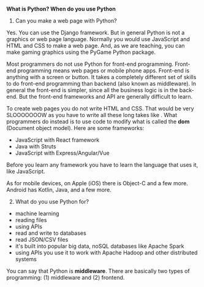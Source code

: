 **What is Python?  When do you use Python**


1.  Can you make a web page with Python?  

Yes.  You can use the Django framework.  But in general Python is not a graphics or web page language.  Normally you would use JavaScript and HTML and CSS to make a web page. And, as we are teaching, you can make gaming graphics using the PyGame Python package.

Most programmers do not use Python for front-end programming.  Front-end programming means web pages or mobile phone apps.  Front-end is anything with a screen or button.  It takes a completely different set of skills to do front-end programming than backend (also known as middleware).  In general the front-end is simpler, since all the business logic is in the back-end.  But the front-end frameworks and API are generally difficult to learn.  

To create web pages you do not write HTML and CSS.  That would be very SLOOOOOOOW as you have to write all these long takes like <table>.  What programmers do instead is to use code to modify what is called the **dom** (Document object model).  Here are some frameworks:

* JavaScript with React framework
* Java with Struts
* JavaScript with Express/Angular/Vue

Before you learn any framework you have to learn the language that uses it, like JavaScript.

As for mobile devices, on Apple (iOS) there is Object-C and a few more.  Android has Kotlin, Java, and a few more.

2.  What do you use Python for?

* machine learning
* reading files
* using APIs
* read and write to databases
* read JSON/CSV files
* it's built into popular big data, noSQL databases like Apache Spark
* using APIs you use it to work with Apache Hadoop and other distributed systems


You can say that Python is **middleware**.  There are basically two types of programming: (1) middleware and (2) frontend.




